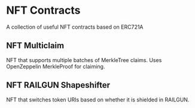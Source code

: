 # NFT Contracts
A collection of useful NFT contracts based on ERC721A

## NFT Multiclaim
NFT that supports multiple batches of MerkleTree claims. Uses OpenZeppelin MerkleProof for claiming.

## NFT RAILGUN Shapeshifter
NFT that switches token URIs based on whether it is shielded in RAILGUN.
